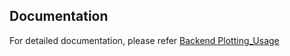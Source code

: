 ## Documentation

For detailed documentation, please refer [Backend Plotting_Usage](Documentation-Backend_Perf_PMU_Plotting.docx)

